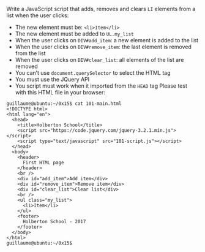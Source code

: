 Write a JavaScript script that adds, removes and clears ```LI``` elements from a list when the user clicks:
- The new element must be: ```<li>Item</li>```
- The new element must be added to ```UL.my_list```
- When the user clicks on ```DIV#add_item```: a new element is added to the list
- When the user clicks on ```DIV#remove_item```: the last element is removed from the list
- When the user clicks on ```DIV#clear_list```: all elements of the list are removed
- You can’t use ```document.querySelector``` to select the HTML tag
- You must use the JQuery API
- You script must work when it imported from the ```HEAD``` tag
Please test with this HTML file in your browser:
```
guillaume@ubuntu:~/0x15$ cat 101-main.html 
<!DOCTYPE html>
<html lang="en">
  <head>
    <title>Holberton School</title>
    <script src="https://code.jquery.com/jquery-3.2.1.min.js"></script>
    <script type="text/javascript" src="101-script.js"></script>
  </head>
  <body>
    <header> 
      First HTML page
    </header>
    <br />
    <div id="add_item">Add item</div>
    <div id="remove_item">Remove item</div>
    <div id="clear_list">Clear list</div>
    <br />
    <ul class="my_list">
      <li>Item</li>
    </ul>
    <footer>
      Holberton School - 2017
    </footer>
  </body>
</html>
guillaume@ubuntu:~/0x15$
```
